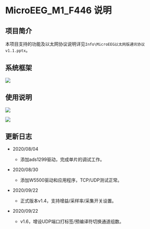 # MicroEEG_M1_F446 说明

## 项目简介
本项目支持的功能及以太网协议说明详见`Info\MicroEEG以太网版通讯协议v1.1.pptx`。

## 系统框架

![](http://192.168.130.6/gjm_silly/microeeg_m1_f446/raw/master/imgs/sys_frame.jpg)

## 使用说明

![](http://192.168.130.6/gjm_silly/microeeg_m1_f446/raw/master/imgs/net.jpg)

![](http://192.168.130.6/gjm_silly/microeeg_m1_f446/raw/master/imgs/attr.jpg)

## 更新日志
- 2020/08/04
  - 添加ads1299驱动，完成单片的调试工作。

- 2020/08/30
  - 添加W5500驱动和应用程序，TCP/UDP测试正常。

- 2020/09/22
  - 正式版本v1.4，支持增益/采样率/采集开关设置。

- 2020/09/22
  - v1.6，增设UDP端口打标签/预编译符切换通道组数。